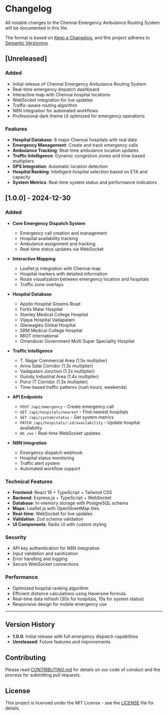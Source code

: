 # Changelog

All notable changes to the Chennai Emergency Ambulance Routing System will be documented in this file.

The format is based on [Keep a Changelog](https://keepachangelog.com/en/1.0.0/),
and this project adheres to [Semantic Versioning](https://semver.org/spec/v2.0.0.html).

## [Unreleased]

### Added
- Initial release of Chennai Emergency Ambulance Routing System
- Real-time emergency dispatch dashboard
- Interactive map with Chennai hospital locations
- WebSocket integration for live updates
- Traffic-aware routing algorithm
- N8N integration for automated workflows
- Professional dark theme UI optimized for emergency operations

### Features
- **Hospital Database**: 8 major Chennai hospitals with real data
- **Emergency Management**: Create and track emergency calls
- **Ambulance Tracking**: Real-time ambulance location updates
- **Traffic Intelligence**: Dynamic congestion zones and time-based multipliers
- **GPS Integration**: Automatic location detection
- **Hospital Ranking**: Intelligent hospital selection based on ETA and capacity
- **System Metrics**: Real-time system status and performance indicators

## [1.0.0] - 2024-12-30

### Added
- **Core Emergency Dispatch System**
  - Emergency call creation and management
  - Hospital availability tracking
  - Ambulance assignment and tracking
  - Real-time status updates via WebSocket

- **Interactive Mapping**
  - Leaflet.js integration with Chennai map
  - Hospital markers with detailed information
  - Route visualization between emergency location and hospitals
  - Traffic zone overlays

- **Hospital Database**
  - Apollo Hospital Greams Road
  - Fortis Malar Hospital
  - Stanley Medical College Hospital
  - Vijaya Hospital Vadapalani
  - Gleneagles Global Hospital
  - SRM Medical College Hospital
  - MIOT International
  - Omandurar Government Multi Super Speciality Hospital

- **Traffic Intelligence**
  - T. Nagar Commercial Area (1.5x multiplier)
  - Anna Salai Corridor (1.3x multiplier)
  - Vadapalani Junction (1.2x multiplier)
  - Guindy Industrial Area (1.4x multiplier)
  - Porur IT Corridor (1.3x multiplier)
  - Time-based traffic patterns (rush hours, weekends)

- **API Endpoints**
  - `POST /api/emergency` - Create emergency call
  - `GET /api/hospitals/nearest` - Find nearest hospitals
  - `GET /api/system/status` - Get system metrics
  - `PATCH /api/hospitals/:id/availability` - Update hospital availability
  - `WS /ws` - Real-time WebSocket updates

- **N8N Integration**
  - Emergency dispatch webhook
  - Hospital status monitoring
  - Traffic alert system
  - Automated workflow support

### Technical Features
- **Frontend**: React 18 + TypeScript + Tailwind CSS
- **Backend**: Express.js + TypeScript + WebSocket
- **Database**: In-memory storage with PostgreSQL schema
- **Maps**: Leaflet.js with OpenStreetMap tiles
- **Real-time**: WebSocket for live updates
- **Validation**: Zod schema validation
- **UI Components**: Radix UI with custom styling

### Security
- API key authentication for N8N integration
- Input validation and sanitization
- Error handling and logging
- Secure WebSocket connections

### Performance
- Optimized hospital ranking algorithm
- Efficient distance calculations using Haversine formula
- Real-time data refresh (30s for hospitals, 10s for system status)
- Responsive design for mobile emergency use

---

## Version History

- **1.0.0**: Initial release with full emergency dispatch capabilities
- **Unreleased**: Future features and improvements

## Contributing

Please read [CONTRIBUTING.md](CONTRIBUTING.md) for details on our code of conduct and the process for submitting pull requests.

## License

This project is licensed under the MIT License - see the [LICENSE](LICENSE) file for details.
